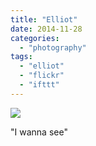 ```yaml
---
title: "Elliot"
date: 2014-11-28
categories: 
  - "photography"
tags: 
  - "elliot"
  - "flickr"
  - "ifttt"
---
```


![](https://farm9.staticflickr.com/8675/15900204542_006605fba0_b.jpg)  

"I wanna see"
